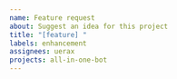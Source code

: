 ```yaml
---
name: Feature request
about: Suggest an idea for this project
title: "[feature] "
labels: enhancement
assignees: uerax
projects: all-in-one-bot
---
```

